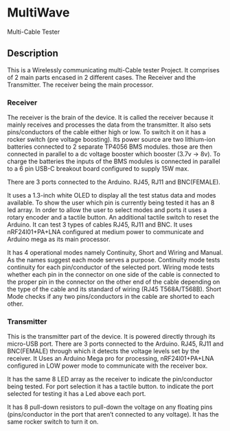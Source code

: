 # MultiWave
Multi-Cable Tester

## Description
This is a Wirelessly communicating multi-Cable tester Project.
It comprises of 2 main parts encased in 2 different cases. The Receiver and the Transmitter. The receiver being the main processor.
### Receiver
The receiver is the brain of the device. It is called the receiver because it mainly receives and processes the data from the transmitter.
It also sets pins/conductors of the cable either high or low.
To switch it on it has a rocker switch (pre voltage boosting).
Its power source are two lithium-ion batteries connected to 2 separate TP4056 BMS modules. those are then connected in parallel to a dc voltage booster which booster (3.7v → 8v). To charge the batteries the inputs of the BMS modules is connected in parallel to a 6 pin USB-C breakout board configured to supply 15W max. 

There are 3 ports connected to the Arduino. RJ45, RJ11 and BNC(FEMALE).  

It uses a 1.3-inch white OLED to display all the test status data and modes available.
To show the user which pin is currently being tested it has an 8 led array.
In order to allow the user to select modes and ports it uses a rotary encoder and a tactile button. An additional tactile switch to reset the Arduino.
It can test 3 types of cables RJ45, RJ11 and BNC. It uses nRF24l01+PA+LNA configured at medium power to communicate and Arduino mega as its main processor. 

It has 4 operational modes namely Continuity, Short and Wiring and Manual. As the names suggest each mode serves a purpose. Continuity mode tests continuity for each pin/conductor of the selected port.
Wiring mode tests whether each pin in the connector on one side of the cable is connected to the proper pin in the connector on the other end of the cable depending on the type of the cable and its standard of wiring (RJ45 T568A/T568B). Short Mode checks if any two pins/conductors in the cable are shorted to each other.

### Transmitter
This is the transmitter part of the device. It is powered directly through its micro-USB port.
There are 3 ports connected to the Arduino. RJ45, RJ11 and BNC(FEMALE) through which it detects the voltage levels set by the receiver. It Uses an Arduino Mega pro for processing, nRF24l01+PA+LNA configured in LOW power mode to communicate with the receiver box. 

It has the same 8 LED array as the receiver to indicate the pin/conductor being tested. For port selection it has a tactile button. to indicate the port selected for testing it has a Led above each port.

It has 8 pull-down resistors to pull-down the voltage on any floating pins (pins/conductor in the port that aren’t connected to any voltage). It has the same rocker switch to turn it on.




